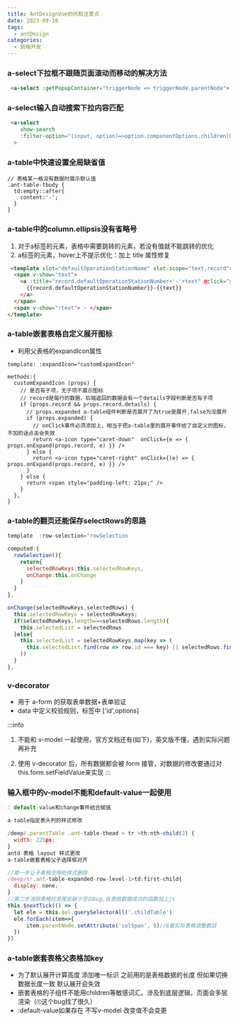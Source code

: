 ```yaml
---
title: AntDesignVue的坑和注意点
date: 2023-09-10
tags:
  - antDesign
categories:
  - 前端开发
---
```


### a-select下拉框不跟随页面滚动而移动的解决方法
```html
 <a-select :getPopupContainer="triggerNode => triggerNode.parentNode">
```

### a-select输入自动搜索下拉内容匹配
```html
 <a-select
    show-search
    :filter-option="(input, option)=>option.componentOptions.children[0].text.toLowerCase().indexOf(input.toLowerCase()) >= 0"
  >
```

### a-table中快速设置全局缺省值
```vue
// 表格某一格没有数据时展示默认值
.ant-table-tbody {
  td:empty::after{
    content:'-'; 
  }
}
```

### a-table中的column.ellipsis没有省略号

1. 对于a标签的元素，表格中需要跳转的元素，若没有值就不能跳转的优化
2. a标签的元素，hover上不提示优化：加上 title 属性修复
```html
 <template slot="defaultOperationStationName" slot-scope="text,record">
  <span v-show="text">
    <a :title="record.defaultOperationStationNumber+'-'+text" @click="goStation(record.defaultOperationStationId)">
      {{record.defaultOperationStationNumber}}-{{text}}
    </a>
  </span>
  <span v-show="!text"> - </span>
</template>
```

### a-table嵌套表格自定义展开图标
- 利用父表格的expandIcon属性
```vue
template: :expandIcon="customExpandIcon"

methods:{
  customExpandIcon (props) {
    // 是否有子项，无子项不展示图标
    // record是每行的数据，后端返回的数据会有一个details字段判断是否有子项
    if (props.record && props.record.details) {
      // props.expanded a-table组件判断是否展开了为true是展开,false为没展开
      if (props.expanded) {
        // onClick事件必须添加上，相当于把a-table里的展开事件给了自定义的图标，不加的话点击会失效
        return <a-icon type="caret-down"  onClick={e => { props.onExpand(props.record, e) }} />
      } else {
        return <a-icon type="caret-right" onClick={(e) => { props.onExpand(props.record, e) }} />
      }
    } else {
      return <span style="padding-left: 21px;" />
    }
  },
}
```

### a-table的翻页还能保存selectRows的思路
```js
template  :row-selection="rowSelection

computed:{
  rowSelection(){
    return{
      selectedRowKeys:this.selectedRowKeys,
      onChange:this.onChange
    }
  }
},

onChange(selectedRowKeys,selectedRows) {
  this.selectedRowKeys = selectedRowKeys;
  if(selectedRowKeys.length===selectedRows.length){
    this.selectedList = selectedRows
  }else{
    this.selectedList = selectedRowKeys.map(key => (
      this.selectedList.find(row => row.id === key) || selectedRows.find(row => row.id === key)//处理翻页缓存
    ))
  }
},
```
### v-decorator
- 用于 a-form 的获取表单数据+表单验证
- data 中定义校验规则，标签中 ['id',options]

:::info
1. 不能和 v-model 一起使用，官方文档还有(如下)，英文版不懂，遇到实际问题再补充

2. 使用 v-decorator 后，所有数据都会被 form 接管，对数据的修改要通过对 this.form.setFieldValue来实现
:::


### 输入框中的v-model不能和default-value一起使用
```js
: default-value和change事件结合赋值

a-table指定表头列的样式修改

/deep/.parentTable .ant-table-thead > tr >th:nth-child(2) { 
  width: 225px;
}
antd 表格 layout 样式更改
a-table嵌套表格父子选择框对齐

//第一步让子表格空隙处样式删除
/deep/tr.ant-table-expanded-row-level-1>td:first-child{
  display: none;
}
//第二步消除表格拉至尾处缺少空白bug,在表格数据成功的函数加上js
this.$nextTick(() => {
  let ele = this.$el.querySelectorAll('.childTable')
  ele.forEach(item=>{
      item.parentNode.setAttribute('colSpan', 8)//8看实际表格调整数目
  })
})
```
### a-table嵌套表格父表格加key

- 为了默认展开计算高度 添加唯一标识 之前用的是表格数据的长度 但如果切换数据长度一致 默认展开会失效 
- 嵌套表格的子组件不能用children等敏感词汇。涉及到底层逻辑，页面会多层渲染（🙄这个bug找了很久）
- :default-value如果存在 不写v-model 改变值不会变更
